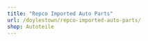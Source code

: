```yaml
---
title: "Repco Imported Auto Parts"
url: /doylestown/repco-imported-auto-parts/
shop: Autoteile
---
```

